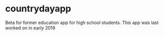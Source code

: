 # countrydayapp
Beta for former education app for high school students. This app was last worked on in early 2019
